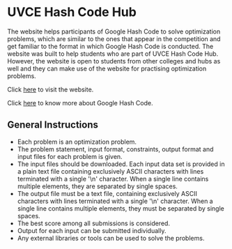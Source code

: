 # UVCE Hash Code Hub

The website helps participants of Google Hash Code to solve optimization problems, which are similar to the ones that appear in the competition and get familiar to the format in which Google Hash Code is conducted. The website was built to help students who are part of UVCE Hash Code Hub. However, the website is open to students from other colleges and hubs as well and they can make use of the website for practising optimization problems.

Click [here](https://uvce-hash-code-hub.herokuapp.com/) to visit the website.

Click [here](https://codingcompetitions.withgoogle.com/hashcode) to know more about Google Hash Code.

## General Instructions

- Each problem is an optimization problem.
- The problem statement, input format, constraints, output format and input files for each problem is given.
- The input files should be downloaded. Each input data set is provided in a plain text file containing exclusively ASCII characters with lines terminated with a single '\n' character. When a single line contains multiple elements, they are separated by single spaces.
- The output file must be a text file, containing exclusively ASCII characters with lines terminated with a single '\n' character. When a single line contains multiple elements, they must be separated by single spaces.
- The best score among all submissions is considered.
- Output for each input can be submitted individually.
- Any external libraries or tools can be used to solve the problems.
